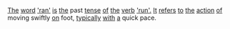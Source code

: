 [The](./the.md) [word](./word.md) ['ran'](./ran.md) [is](./is.md) [the](./the.md) past [tense](./tense.md) [of](./of.md) [the](./the.md) [verb](./verb.md) ['run'.](./run.md) [It](./it.md) [refers](./refers.md) [to](./to.md) [the](./the.md) [action](./action.md) [of](./of.md) moving swiftly [on](./on.md) foot, [typically](./typically.md) [with](./with.md) [a](./a.md) quick pace.